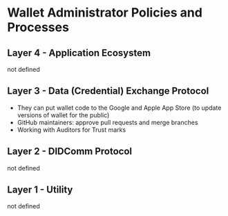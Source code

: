 # Wallet Administrator Policies and Processes

## Layer 4 - Application Ecosystem 

not defined

## Layer 3 - Data (Credential) Exchange Protocol 

- They can put wallet code to the Google and Apple App Store (to update versions of wallet for the public)
- GitHub maintainers: approve pull requests and merge branches
- Working with Auditors for Trust marks

## Layer 2 - DIDComm Protocol

not defined

## Layer 1 - Utility

not defined

# 